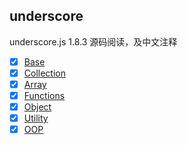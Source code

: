 ## underscore

underscore.js 1.8.3 源码阅读，及中文注释

- [x] [Base](./src/base.js)
- [x] [Collection](./src/collection.js)
- [x] [Array](./src/array.js)
- [x] [Functions](./src/functions.js)
- [x] [Object](./src/object.js)
- [x] [Utility](./src/utility.js)
- [x] [OOP](./src/oop.js)